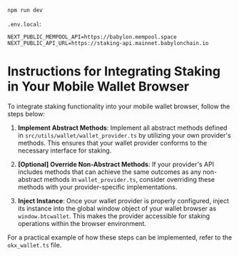 ```bash
npm run dev
```

`.env.local`:

```
NEXT_PUBLIC_MEMPOOL_API=https://babylon.mempool.space
NEXT_PUBLIC_API_URL=https://staking-api.mainnet.babylonchain.io
```

# Instructions for Integrating Staking in Your Mobile Wallet Browser

To integrate staking functionality into your mobile wallet browser, follow the steps below:

1. **Implement Abstract Methods**: Implement all abstract methods defined in `src/utils/wallet/wallet_provider.ts` by utilizing your own provider's methods. This ensures that your wallet provider conforms to the necessary interface for staking.

2. **[Optional] Override Non-Abstract Methods**: If your provider's API includes methods that can achieve the same outcomes as any non-abstract methods in `wallet_provider.ts`, consider overriding these methods with your provider-specific implementations.

3. **Inject Instance**: Once your wallet provider is properly configured, inject its instance into the global window object of your wallet browser as `window.btcwallet`. This makes the provider accessible for staking operations within the browser environment.

For a practical example of how these steps can be implemented, refer to the `okx_wallet.ts` file.
